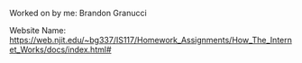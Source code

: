 Worked on by me: 
Brandon Granucci

Website Name:
https://web.njit.edu/~bg337/IS117/Homework_Assignments/How_The_Internet_Works/docs/index.html#